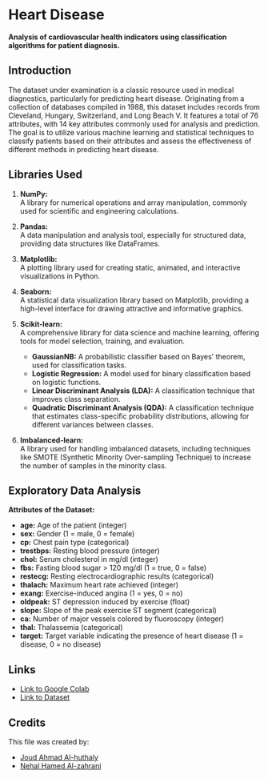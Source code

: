 # Heart Disease

**Analysis of cardiovascular health indicators using classification algorithms for patient diagnosis.**

## Introduction

The dataset under examination is a classic resource used in medical diagnostics, particularly for predicting heart disease. Originating from a collection of databases compiled in 1988, this dataset includes records from Cleveland, Hungary, Switzerland, and Long Beach V. It features a total of 76 attributes, with 14 key attributes commonly used for analysis and prediction. The goal is to utilize various machine learning and statistical techniques to classify patients based on their attributes and assess the effectiveness of different methods in predicting heart disease.

## Libraries Used

1. **NumPy:**  
   A library for numerical operations and array manipulation, commonly used for scientific and engineering calculations.

2. **Pandas:**  
   A data manipulation and analysis tool, especially for structured data, providing data structures like DataFrames.

3. **Matplotlib:**  
   A plotting library used for creating static, animated, and interactive visualizations in Python.

4. **Seaborn:**  
   A statistical data visualization library based on Matplotlib, providing a high-level interface for drawing attractive and informative graphics.

5. **Scikit-learn:**  
   A comprehensive library for data science and machine learning, offering tools for model selection, training, and evaluation.
   - **GaussianNB:** A probabilistic classifier based on Bayes' theorem, used for classification tasks.
   - **Logistic Regression:** A model used for binary classification based on logistic functions.
   - **Linear Discriminant Analysis (LDA):** A classification technique that improves class separation.
   - **Quadratic Discriminant Analysis (QDA):** A classification technique that estimates class-specific probability distributions, allowing for different variances between classes.

6. **Imbalanced-learn:**  
   A library used for handling imbalanced datasets, including techniques like SMOTE (Synthetic Minority Over-sampling Technique) to increase the number of samples in the minority class.


## Exploratory Data Analysis

**Attributes of the Dataset:**

- **age:** Age of the patient (integer)
- **sex:** Gender (1 = male, 0 = female)
- **cp:** Chest pain type (categorical)
- **trestbps:** Resting blood pressure (integer)
- **chol:** Serum cholesterol in mg/dl (integer)
- **fbs:** Fasting blood sugar > 120 mg/dl (1 = true, 0 = false)
- **restecg:** Resting electrocardiographic results (categorical)
- **thalach:** Maximum heart rate achieved (integer)
- **exang:** Exercise-induced angina (1 = yes, 0 = no)
- **oldpeak:** ST depression induced by exercise (float)
- **slope:** Slope of the peak exercise ST segment (categorical)
- **ca:** Number of major vessels colored by fluoroscopy (integer)
- **thal:** Thalassemia (categorical)
- **target:** Target variable indicating the presence of heart disease (1 = disease, 0 = no disease)

## Links

- [Link to Google Colab](https://colab.research.google.com/drive/17UEhNE9lCwMhyw2fNrF8__jMWlygHwm1?usp=sharing)  
- [Link to Dataset](https://www.kaggle.com/ronitf/heart-disease-uci)


## Credits

This file was created by:
- [Joud Ahmad Al-huthaly](https://github.com/BYXDATA)
- [Nehal Hamed Al-zahrani](https://github.com/nehal3589)
